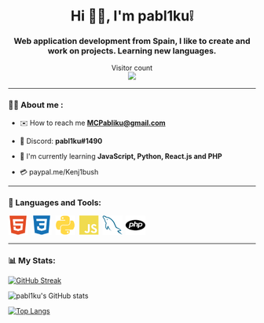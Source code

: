 <div id="header" align="center">
    <h1 align="center">Hi 🙋‍♂️, I'm pabl1ku❕ </h1>
    <h3 align="center">Web application development from Spain, I like to create and work on projects. Learning new languages. </h3>
    <p align="center"> 
  Visitor count<br>
  <img src="https://profile-counter.glitch.me/pabl1ku/count.svg" />
</p>
</div>

---

### 👨‍💻 About me : 

- ✉️ How to reach me **MCPabliku@gmail.com**

- 👾 Discord: **pabl1ku#1490**

- 📖 I'm currently learning **JavaScript, Python, React.js and PHP**
    
- 💳 paypal.me/Kenj1bush

---

<div align="left">
    <h3> 🔨 Languages and Tools:</h3>
    <div>
        <img src="https://github.com/devicons/devicon/blob/master/icons/html5/html5-plain.svg" title="HTML5" alt="HTML" width="40" height="40"/>&nbsp;
        <img src="https://github.com/devicons/devicon/blob/master/icons/css3/css3-plain.svg" title="css3" alt="css3" width="40" height="40"/>&nbsp;
        <img src="https://github.com/devicons/devicon/blob/master/icons/python/python-plain.svg" title="PYTHON" alt="PYTHON" width="40" height="40"/>&nbsp;
        <img src="https://github.com/devicons/devicon/blob/master/icons/javascript/javascript-plain.svg" title="javascript" alt="javascript" width="40" height="40"/>&nbsp;
        <img src="https://github.com/devicons/devicon/blob/master/icons/mysql/mysql-plain.svg" title="sql" alt="sql" width="40" height="40"/>&nbsp;
        <img src="https://github.com/devicons/devicon/blob/master/icons/php/php-plain.svg" title="php" alt="php" width="40" height="40"/>&nbsp;
    </div>
</div>

---

### 📊 My Stats:

[![GitHub Streak](https://streak-stats.demolab.com?user=pabl1ku&theme=dark&hide_border=false&date_format=j%20M%5B%20Y%5D&mode=weekly)](https://git.io/streak-stats)

![pabl1ku's GitHub stats](https://github-readme-stats.vercel.app/api?username=pabl1ku&show_icons=true&theme=dark)

[![Top Langs](https://github-readme-stats.vercel.app/api/top-langs/?username=pabl1ku&theme=dark)](https://github.com/anuraghazra/github-readme-stats)







